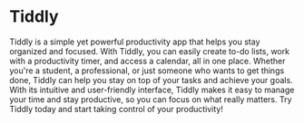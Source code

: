 # Tiddly
Tiddly is a simple yet powerful productivity app that helps you stay organized and focused. 
With Tiddly, you can easily create to-do lists, work with a productivity timer, and access a calendar, all in one place.
Whether you're a student, a professional, or just someone who wants to get things done, Tiddly can help you stay on top of
your tasks and achieve your goals. With its intuitive and user-friendly interface, Tiddly makes it easy to manage your time 
and stay productive, so you can focus on what really matters. Try Tiddly today and start taking control of your productivity!
